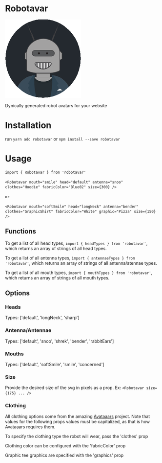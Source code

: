 # Robotavar
![Example Robot Avatar](https://github.com/christianblandford/Robotavar/blob/04f890239a1b0a6f0e98bd9bcbec4717fba060fe/robot_example.png?raw=true)

Dynically generated robot avatars for your website

# Installation

run `yarn add robotavar` or `npm install --save robotavar`

# Usage

```
import { Robotavar } from 'robotavar'

<Robotavar mouth="smile" head="default" antenna="snoo" clothes="Hoodie" fabricColor="Blue02" size={300} />

or

<Robotavar mouth="softSmile" head="longNeck" antenna="bender" clothes="GraphicShirt" fabricColor="White" graphic="Pizza" size={150} />
```

## Functions

To get a list of all head types, `import { headTypes } from 'robotavar'`, which returns an array of strings of all head types.

To get a list of all antenna types, `import { antennaeTypes } from 'robotavar'`, which returns an array of strings of all antenna/atennae types.

To get a list of all mouth types, `import { mouthTypes } from 'robotavar'`, which returns an array of strings of all mouth types.

## Options

### Heads

Types: ['default', 'longNeck', 'sharp']

### Antenna/Antennae

Types: ['default', 'snoo', 'shrek', 'bender', 'rabbitEars']

### Mouths

Types: ['default', 'softSmile', 'smile', 'concerned']

### Size

Provide the desired size of the svg in pixels as a prop. Ex: `<Robotavar size={175} ... />`

### Clothing

All clothing options come from the amazing [Avataaars](https://github.com/fangpenlin/avataaars) project. Note that values for the following props values must be capitalized, as that is how Avataaars requires them.

To specify the clothing type the robot will wear, pass the 'clothes' prop

Clothing color can be configured with the 'fabricColor' prop

Graphic tee graphics are specified with the 'graphics' prop
